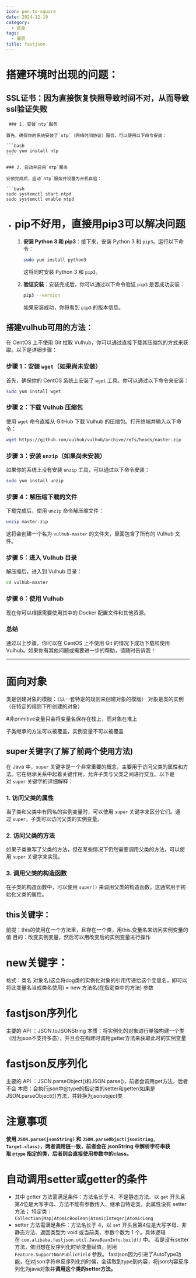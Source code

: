 ```yaml
---
icon: pen-to-square
date: 2024-12-10
category:
  - 资源
tags:
  - 漏洞
title: fastjson
---
```

# 搭建环境时出现的问题：
## SSL证书：因为直接恢复快照导致时间不对，从而导致ssl验证失败
	 ### 1. 安装`ntp`服务

	首先，确保你的系统安装了`ntp`（网络时间协议）服务。可以使用以下命令安装：
	
	```bash
	sudo yum install ntp
	```
	
	### 2. 启动并启用`ntp`服务
	
	安装完成后，启动`ntp`服务并设置为开机自启：
	
	```bash
	sudo systemctl start ntpd
	sudo systemctl enable ntpd

- # pip不好用，直接用pip3可以解决问题
	1. **安装 Python 3 和 pip3**：接下来，安装 Python 3 和 `pip3`。运行以下命令：
	    
	    ```bash
	    sudo yum install python3
	    ```
	    
	    这将同时安装 Python 3 和 `pip3`。
	    
	2. **验证安装**：安装完成后，你可以通过以下命令验证 `pip3` 是否成功安装：
	    
	    ```bash
	    pip3 --version
	    ```
	    
	    如果安装成功，你将看到 `pip3` 的版本信息。
## 搭建vulhub可用的方法：
在 CentOS 上不使用 Git 拉取 Vulhub，你可以通过直接下载其压缩包的方式来获取。以下是详细步骤：

### 步骤 1：安装 `wget`（如果尚未安装）

首先，确保你的 CentOS 系统上安装了 `wget` 工具。你可以通过以下命令来安装：

```bash
sudo yum install wget
```

### 步骤 2：下载 Vulhub 压缩包

使用 `wget` 命令直接从 GitHub 下载 Vulhub 的压缩包。打开终端并输入以下命令：

```bash
wget https://github.com/vulhub/vulhub/archive/refs/heads/master.zip
```

### 步骤 3：安装 `unzip`（如果尚未安装）

如果你的系统上没有安装 `unzip` 工具，可以通过以下命令安装：

```bash
sudo yum install unzip
```

### 步骤 4：解压缩下载的文件

下载完成后，使用 `unzip` 命令解压缩文件：

```bash
unzip master.zip
```

这将会创建一个名为 `vulhub-master` 的文件夹，里面包含了所有的 Vulhub 文件。

### 步骤 5：进入 Vulhub 目录

解压缩后，进入到 Vulhub 目录：

```bash
cd vulhub-master
```

### 步骤 6：使用 Vulhub

现在你可以根据需要使用其中的 Docker 配置文件和其他资源。

### 总结

通过以上步骤，你可以在 CentOS 上不使用 Git 的情况下成功下载和使用 Vulhub。如果你有其他问题或需要进一步的帮助，请随时告诉我！

----
# 面向对象

类是创建对象的模版：（以一套特定的规则来创建对象的模版）
对象是类的实例（在特定的规则下所创建的对象）

#非primitive变量只会将变量名保存在栈上，而对象在堆上

子类继承的方法可以被覆盖，实例变量不可以被覆盖


## super关键字(了解了前两个使用方法)
在 Java 中，`super` 关键字是一个非常重要的概念，主要用于访问父类的属性和方法。它在继承关系中起着关键作用，允许子类与父类之间进行交互。以下是对 `super` 关键字的详细解释：

### 1. 访问父类的属性

当子类和父类中有同名的实例变量时，可以使用 `super` 关键字来区分它们。通过 `super`，子类可以访问父类的实例变量。

### 2. 访问父类的方法

如果子类重写了父类的方法，但在某些情况下仍然需要调用父类的方法，可以使用 `super` 关键字来实现。

### 3. 调用父类的构造函数

在子类的构造函数中，可以使用 `super()` 来调用父类的构造函数。这通常用于初始化父类的属性。


## this关键字：
前提：this的使用在一个方法里，且存在一个类，用this.变量名来访问实例变量的值
目的：改变实例变量，然后可以用改变后的实例变量进行操作

# new关键字：
格式：类名 对象名(这会将dog类的实例化对象的引用传递给这个变量名，即可以将此变量名当成类名使用) = new 方法名(在指定类中的方法)  参数
# fastjson序列化
主要的 API ：JSON.toJSONString
本质：将实例化的对象进行单独构建一个类（因为json不支持多态），并且会在构建时调用getter方法来获取此时的实例变量

# fastjson反序列化
主要的 API ：JSON.parseObject()和JSON.parse()，前者会调用get方法，后者不会
本质：会执行json中@type的指定类的setter和getter(如果是JSON.parseObject())方法，并转换为jsonobject类
# 注意事项
**使用 `JSON.parse(jsonString)` 和 `JSON.parseObject(jsonString, Target.class)`，两者调用链一致，前者会在 jsonString 中解析字符串获取 `@type` 指定的类，后者则会直接使用参数中的class。**
# 自动调用setter或getter的条件
- 其中 getter 方法需满足条件：方法名长于 4、不是静态方法、以 `get` 开头且第4位是大写字母、方法不能有参数传入、继承自特定类，此属性没有 setter 方法；
	特定类：`Collection|Map|AtomicBoolean|AtomicInteger|AtomicLong`
- setter 方法需满足条件：方法名长于 4，以 `set` 开头且第4位是大写字母、非静态方法、返回类型为 void 或当前类、参数个数为 1 个。具体逻辑在 `com.alibaba.fastjson.util.JavaBeanInfo.build()` 中。
若是没有setter方法，依旧想在反序列化时给变量赋值，则用`Feature.SupportNonPublicField` 参数。
fastjson因为引进了AutoType功能，在对json字符串反序列化的时候，会读取到type到内容，将json内容反序列化为java对象并**调用这个类的setter方法。**
